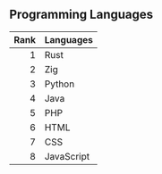 ## Programming Languages
|Rank|  Languages  |
|---:|-------------|
|   1|    Rust     |
|   2|    Zig      |
|   3|    Python   |
|   4|    Java     |
|   5|    PHP      |
|   6|    HTML     |
|   7|    CSS      |
|   8|  JavaScript |
